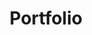---
id: 2
title: "Portfolio"
description: "Ce portfolio est un dossier personnel numérique que j'ai créé de A à Z. Il me permet d'exploiter mes compétences et de tester de nouvelles technologies, le définissant comme un espace de sandboxing."
mockup: 'portfolio.png'
toolsFront: 'HTML5, SCSS,  GatsbyJS, JavaScript'
toolsBack: 'NodeJS, NoSQL, Docker, Apollo'
webservice: 'GraphQL'
visiter: https://github.com/lefernix/Portfolio-front
---